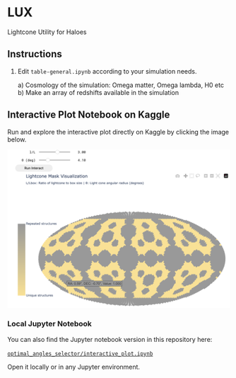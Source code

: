 # LUX
Lightcone Utility for Haloes

## Instructions

1) Edit `table-general.ipynb` according to your simulation needs.
    
    a) Cosmology of the simulation: Omega matter, Omega lambda, H0 etc  
    b) Make an array of redshifts available in the simulation



## Interactive Plot Notebook on Kaggle
Run and explore the interactive plot directly on Kaggle by clicking the image below.

[![Interactive Plot Screenshot](images/screenshot_interactive.png)](https://www.kaggle.com/code/sujatharamakrishnan/interactive-plot/edit/run)


### Local Jupyter Notebook

You can also find the Jupyter notebook version in this repository here:

[`optimal_angles_selector/interactive_plot.ipynb`](optimal_angles_selector/interactive_plot.ipynb)

Open it locally or in any Jupyter environment.
